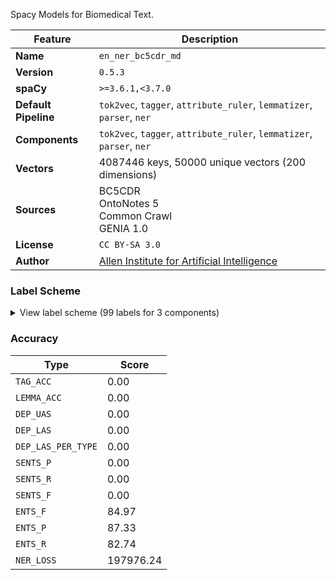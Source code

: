 Spacy Models for Biomedical Text.

| Feature | Description |
| --- | --- |
| **Name** | `en_ner_bc5cdr_md` |
| **Version** | `0.5.3` |
| **spaCy** | `>=3.6.1,<3.7.0` |
| **Default Pipeline** | `tok2vec`, `tagger`, `attribute_ruler`, `lemmatizer`, `parser`, `ner` |
| **Components** | `tok2vec`, `tagger`, `attribute_ruler`, `lemmatizer`, `parser`, `ner` |
| **Vectors** | 4087446 keys, 50000 unique vectors (200 dimensions) |
| **Sources** | BC5CDR<br>OntoNotes 5<br>Common Crawl<br>GENIA 1.0 |
| **License** | `CC BY-SA 3.0` |
| **Author** | [Allen Institute for Artificial Intelligence](https://allenai.github.io/SciSpaCy/) |

### Label Scheme

<details>

<summary>View label scheme (99 labels for 3 components)</summary>

| Component | Labels |
| --- | --- |
| **`tagger`** | `$`, `''`, `,`, `-LRB-`, `-RRB-`, `.`, `:`, `ADD`, `AFX`, `CC`, `CD`, `DT`, `EX`, `FW`, `HYPH`, `IN`, `JJ`, `JJR`, `JJS`, `LS`, `MD`, `NFP`, `NN`, `NNP`, `NNPS`, `NNS`, `PDT`, `POS`, `PRP`, `PRP$`, `RB`, `RBR`, `RBS`, `RP`, `SYM`, `TO`, `UH`, `VB`, `VBD`, `VBG`, `VBN`, `VBP`, `VBZ`, `WDT`, `WP`, `WP$`, `WRB`, `XX`, ```` |
| **`parser`** | `ROOT`, `acl`, `acl:relcl`, `acomp`, `advcl`, `advmod`, `amod`, `amod@nmod`, `appos`, `attr`, `aux`, `auxpass`, `case`, `cc`, `cc:preconj`, `ccomp`, `compound`, `compound:prt`, `conj`, `cop`, `csubj`, `dative`, `dep`, `det`, `det:predet`, `dobj`, `expl`, `intj`, `mark`, `meta`, `mwe`, `neg`, `nmod`, `nmod:npmod`, `nmod:poss`, `nmod:tmod`, `nsubj`, `nsubjpass`, `nummod`, `parataxis`, `pcomp`, `pobj`, `preconj`, `predet`, `prep`, `punct`, `quantmod`, `xcomp` |
| **`ner`** | `CHEMICAL`, `DISEASE` |

</details>

### Accuracy

| Type | Score |
| --- | --- |
| `TAG_ACC` | 0.00 |
| `LEMMA_ACC` | 0.00 |
| `DEP_UAS` | 0.00 |
| `DEP_LAS` | 0.00 |
| `DEP_LAS_PER_TYPE` | 0.00 |
| `SENTS_P` | 0.00 |
| `SENTS_R` | 0.00 |
| `SENTS_F` | 0.00 |
| `ENTS_F` | 84.97 |
| `ENTS_P` | 87.33 |
| `ENTS_R` | 82.74 |
| `NER_LOSS` | 197976.24 |